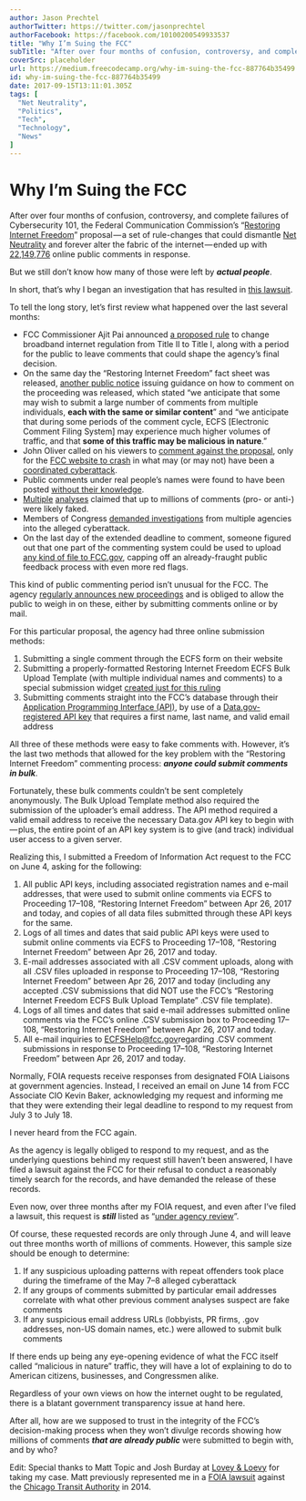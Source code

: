 ```yaml
---
author: Jason Prechtel
authorTwitter: https://twitter.com/jasonprechtel
authorFacebook: https://facebook.com/10100200549933537
title: "Why I’m Suing the FCC"
subTitle: "After over four months of confusion, controversy, and complete failures of Cybersecurity 101, the Federal Communication Commission’s “Res..."
coverSrc: placeholder
url: https://medium.freecodecamp.org/why-im-suing-the-fcc-887764b35499
id: why-im-suing-the-fcc-887764b35499
date: 2017-09-15T13:11:01.305Z
tags: [
  "Net Neutrality",
  "Politics",
  "Tech",
  "Technology",
  "News"
]
---
```

# Why I’m Suing the FCC

After over four months of confusion, controversy, and complete failures of Cybersecurity 101, the Federal Communication Commission’s “[Restoring Internet Freedom](https://www.fcc.gov/restoring-internet-freedom)” proposal — a set of rule-changes that could dismantle [Net Neutrality](https://en.wikipedia.org/wiki/Net_neutrality) and forever alter the fabric of the internet — ended up with [22,149,776](https://www.fcc.gov/ecfs/search/filings?proceedings_name=17-108&sort=date_disseminated,DESC) online public comments in response.

But we still don’t know how many of those were left by **_actual people_**.

In short, that’s why I began an investigation that has resulted in [this lawsuit](http://jasonprechtel.com/FOIA/Prechtel-v-FCC.pdf).

To tell the long story, let’s first review what happened over the last several months:

*   FCC Commissioner Ajit Pai announced [a proposed rule](https://apps.fcc.gov/edocs_public/attachmatch/DOC-344614A1.pdf) to change broadband internet regulation from Title II to Title I, along with a period for the public to leave comments that could shape the agency’s final decision.
*   On the same day the “Restoring Internet Freedom” fact sheet was released, [another public notice](https://apps.fcc.gov/edocs_public/attachmatch/DOC-344623A1.pdf) issuing guidance on how to comment on the proceeding was released, which stated “we anticipate that some may wish to submit a large number of comments from multiple individuals, **each with the same or similar content**” and “we anticipate that during some periods of the comment cycle, ECFS [Electronic Comment Filing System] may experience much higher volumes of traffic, and that **some of this traffic may be malicious in nature**.”
*   John Oliver called on his viewers to [comment against the proposal](https://www.youtube.com/watch?v=92vuuZt7wak), only for the [FCC website to crash](http://thehill.com/policy/technology/332414-fcc-says-it-was-victim-of-cyberattack-after-john-oliver-show) in what may (or may not) have been a [coordinated cyberattack](http://www.zdnet.com/article/cio-diary-lessons-from-the-fcc-bot-swarm/).
*   Public comments under real people’s names were found to have been posted [without their knowledge](http://thehill.com/policy/technology/335154-the-individuals-whose-identities-were-used-to-file-fake-anti-net-neutrality).
*   [Multiple](https://medium.com/@csinchok/an-analysis-of-the-anti-title-ii-bots-463f184829bc) [analyses](https://www.recode.net/2017/8/30/16223210/net-neutrality-fcc-21-million-record-comments-duplicates-suspicious-data) claimed that up to millions of comments (pro- or anti-) were likely faked.
*   Members of Congress [demanded investigations](https://www.engadget.com/2017/08/17/congressmen-call-investigation-fcc-cyberattack/) from multiple agencies into the alleged cyberattack.
*   On the last day of the extended deadline to comment, someone figured out that one part of the commenting system could be used to upload [any kind of file to FCC.gov](https://medium.com/contratastic/the-fcc-gov-website-lets-you-upload-documents-and-host-them-there-bdcd5c1a5b8b), capping off an already-fraught public feedback process with even more red flags.

This kind of public commenting period isn’t unusual for the FCC. The agency [regularly announces new proceedings](https://www.fcc.gov/proceedings-actions) and is obliged to allow the public to weigh in on these, either by submitting comments online or by mail.

For this particular proposal, the agency had three online submission methods:

1.  Submitting a single comment through the ECFS form on their website
2.  Submitting a properly-formatted Restoring Internet Freedom ECFS Bulk Upload Template (with multiple individual names and comments) to a special submission widget [created just for this ruling](https://www.fcc.gov/restoring-internet-freedom-comments-wc-docket-no-17-108)
3.  Submitting comments straight into the FCC’s database through their [Application Programming Interface (API)](https://www.fcc.gov/ecfs/public-api-docs.html), by use of a [Data.gov-registered API key](https://api.data.gov/signup/) that requires a first name, last name, and valid email address

All three of these methods were easy to fake comments with. However, it’s the last two methods that allowed for the key problem with the “Restoring Internet Freedom” commenting process: **_anyone could submit comments in bulk_**.

Fortunately, these bulk comments couldn’t be sent completely anonymously. The Bulk Upload Template method also required the submission of the uploader’s email address. The API method required a valid email address to receive the necessary Data.gov API key to begin with — plus, the entire point of an API key system is to give (and track) individual user access to a given server.

Realizing this, I submitted a Freedom of Information Act request to the FCC on June 4, asking for the following:

1.  All public API keys, including associated registration names and e-mail addresses, that were used to submit online comments via ECFS to Proceeding 17–108, “Restoring Internet Freedom” between Apr 26, 2017 and today, and copies of all data files submitted through these API keys for the same.
2.  Logs of all times and dates that said public API keys were used to submit online comments via ECFS to Proceeding 17–108, “Restoring Internet Freedom” between Apr 26, 2017 and today.
3.  E-mail addresses associated with all .CSV comment uploads, along with all .CSV files uploaded in response to Proceeding 17–108, “Restoring Internet Freedom” between Apr 26, 2017 and today (including any accepted .CSV submissions that did NOT use the FCC’s “Restoring Internet Freedom ECFS Bulk Upload Template” .CSV file template).
4.  Logs of all times and dates that said e-mail addresses submitted online comments via the FCC’s online .CSV submission box to Proceeding 17–108, “Restoring Internet Freedom” between Apr 26, 2017 and today.
5.  All e-mail inquiries to [ECFSHelp@fcc.gov](mailto:ECFSHelp@fcc.gov)regarding .CSV comment submissions in response to Proceeding 17–108, “Restoring Internet Freedom” between Apr 26, 2017 and today.

Normally, FOIA requests receive responses from designated FOIA Liaisons at government agencies. Instead, I received an email on June 14 from FCC Associate CIO Kevin Baker, acknowledging my request and informing me that they were extending their legal deadline to respond to my request from July 3 to July 18.

I never heard from the FCC again.

As the agency is legally obliged to respond to my request, and as the underlying questions behind my request still haven’t been answered, I have filed a lawsuit against the FCC for their refusal to conduct a reasonably timely search for the records, and have demanded the release of these records.

Even now, over three months after my FOIA request, and even after I’ve filed a lawsuit, this request is **_still_** listed as “[under agency review](https://foiaonline.regulations.gov/foia/action/public/view/request?objectId=090004d28136a9dc)”.

Of course, these requested records are only through June 4, and will leave out three months worth of millions of comments. However, this sample size should be enough to determine:

1.  If any suspicious uploading patterns with repeat offenders took place during the timeframe of the May 7–8 alleged cyberattack
2.  If any groups of comments submitted by particular email addresses correlate with what other previous comment analyses suspect are fake comments
3.  If any suspicious email address URLs (lobbyists, PR firms, .gov addresses, non-US domain names, etc.) were allowed to submit bulk comments

If there ends up being any eye-opening evidence of what the FCC itself called “malicious in nature” traffic, they will have a lot of explaining to do to American citizens, businesses, and Congressmen alike.

Regardless of your own views on how the internet ought to be regulated, there is a blatant government transparency issue at hand here.

After all, how are we supposed to trust in the integrity of the FCC’s decision-making process when they won’t divulge records showing how millions of comments **_that are already public_** were submitted to begin with, and by who?

Edit: Special thanks to Matt Topic and Josh Burday at [Lovey & Loevy](https://loevy.com/) for taking my case. Matt previously represented me in a [FOIA lawsuit](https://loevy.com/content/uploads/2014/07/Jason-Prechtel-v.-Chicago-Transit-Authority.pdf) against the [Chicago Transit Authority](https://www.chicagoreader.com/chicago/jason-prechtel-interview-ventra-cta/Content?oid=18650024) in 2014.








